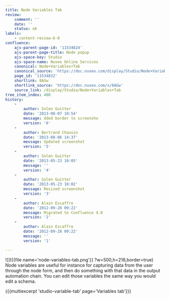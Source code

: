 ```yaml
---
title: Node Variables Tab
review:
    comment: ''
    date: ''
    status: ok
labels:
    - content-review-6-0
confluence:
    ajs-parent-page-id: '11534824'
    ajs-parent-page-title: Node popup
    ajs-space-key: Studio
    ajs-space-name: Nuxeo Online Services
    canonical: Node+Variables+Tab
    canonical_source: 'https://doc.nuxeo.com/display/Studio/Node+Variables+Tab'
    page_id: '11534832'
    shortlink: 8AGw
    shortlink_source: 'https://doc.nuxeo.com/x/8AGw'
    source_link: /display/Studio/Node+Variables+Tab
tree_item_index: 400
history:
    -
        author: Solen Guitter
        date: '2013-08-07 10:54'
        message: dded border to screensho
        version: '6'
    -
        author: Bertrand Chauvin
        date: '2013-08-06 14:37'
        message: Updated screenshot
        version: '5'
    -
        author: Solen Guitter
        date: '2013-05-23 10:05'
        message: ''
        version: '4'
    -
        author: Solen Guitter
        date: '2013-05-23 10:02'
        message: Resized screenshot
        version: '3'
    -
        author: Alain Escaffre
        date: '2012-09-28 09:22'
        message: Migrated to Confluence 4.0
        version: '2'
    -
        author: Alain Escaffre
        date: '2012-09-28 09:22'
        message: ''
        version: '1'

---
```

![]({{file name='node-variables-tab.png'}} ?w=500,h=216,border=true)
Node variables are useful for instance for capturing data from the user through the node form, and then do something with that data in the output automation chain. You can edit those variables the same way you would edit a schema.

{{{multiexcerpt 'studio-variable-tab' page='Variables tab'}}}

